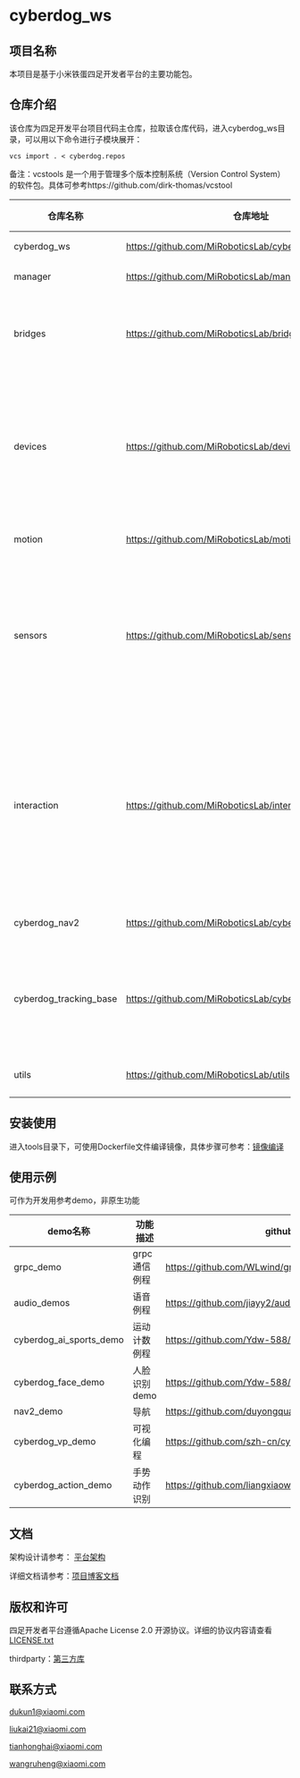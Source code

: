 # cyberdog_ws

## 项目名称
本项目是基于小米铁蛋四足开发者平台的主要功能包。
## 仓库介绍
该仓库为四足开发平台项目代码主仓库，拉取该仓库代码，进入cyberdog_ws目录，可以用以下命令进行子模块展开：

```
vcs import . < cyberdog.repos
```
备注：vcstools 是一个用于管理多个版本控制系统（Version Control System）的软件包。具体可参考https://github.com/dirk-thomas/vcstool



| 仓库名称               | 仓库地址                                                | 主要功能                                                     | 设计文档                                                     |
| ---------------------- | ------------------------------------------------------- | ------------------------------------------------------------ | ------------------------------------------------------------ |
| cyberdog_ws            | https://github.com/MiRoboticsLab/cyberdog_ws            | 启动模块                                                     | [启动模块](https://miroboticslab.github.io/blogs/#/cn/cyberdog_bringup_cn)<br/> |
| manager                | https://github.com/MiRoboticsLab/manager                | 全局管理节点                                                 | [管理模块](https://miroboticslab.github.io/blogs/#/cn/cyberdog_manager_cn)<br/> |
| bridges                | https://github.com/MiRoboticsLab/bridges                | ros消息服务定义文件<br/>与app端通讯程序<br/>can数据收发封装库 | [grpc通信模块](https://miroboticslab.github.io/blogs/#/cn/cyberdog_grpc_cn) |
| devices                | https://github.com/MiRoboticsLab/devices                | 设备管理节点<br/>bms数据发布插件<br/>led设置插件<br/>touch插件<br/>uwb插件 | [设备管理模块](https://miroboticslab.github.io/blogs/#/cn/device_manager_cn)<br/>[bms模块](https://miroboticslab.github.io/blogs/#/cn/cyberdog_bms_cn)<br/>[LED模块](https://miroboticslab.github.io/blogs/#/cn/cyberdog_led_cn)<br/>[touch模块](https://miroboticslab.github.io/blogs/#/cn/cyberdog_touch_cn)<br/>[uwb模块](https://miroboticslab.github.io/blogs/#/cn/cyberdog_uwb_cn)<br/> |
| motion                 | https://github.com/MiRoboticsLab/motion                 | 运控管理                                                     | [运动管理模块](https://miroboticslab.github.io/blogs/#/cn/motion_manager_cn)<br/> |
| sensors                | https://github.com/MiRoboticsLab/sensors                | 传感器节点<br/>gps插件<br/>雷达插件<br/>tof插件<br/>超声插件 | [传感器模块](https://miroboticslab.github.io/blogs/#/cn/sensor_manager_cn)<br/>[gps模块](https://miroboticslab.github.io/blogs/#/cn/cyberdog_gps_cn)<br/>[雷达模块](https://miroboticslab.github.io/blogs/#/cn/cyberdog_lidar_cn)<br/>[tof模块](https://miroboticslab.github.io/blogs/#/cn/cyberdog_tof_cn)<br/>[超声模块](https://miroboticslab.github.io/blogs/#/cn/cyberdog_ultrasonic_cn)<br/> |
| interaction            | https://github.com/MiRoboticsLab/interaction            | 语音节点<br/>可视化编程节点<br/>小爱训练词节点<br/>图传节点<br/>快连节点 | [语音模块]()<br/>[可视化编程模块]()<br/>[语音训练词模块]()<br/>[图传模块]()<br/>[快连模块]()<br/> |
| cyberdog_nav2          | https://github.com/MiRoboticsLab/cyberdog_nav           | 算法任务管理相关                                             | [算法任务管理](https://miroboticslab.github.io/blogs/#/cn/algorithm_manager_cn)<br/> |
| cyberdog_tracking_base | https://github.com/MiRoboticsLab/cyberdog_tracking_base | 存放了基于navigation2实现的docking， navigation， tracking功能相关的参数<br/>附加模块等 |                                                              |
| utils                  | https://github.com/MiRoboticsLab/utils                  | 通用接口库                                                   | [通用接口库](https://miroboticslab.github.io/blogs/#/cn/cyberdog_common_cn)<br/> |



## 安装使用

进入tools目录下，可使用Dockerfile文件编译镜像，具体步骤可参考：[镜像编译](https://github.com/MiRoboticsLab/blogs/blob/rolling/docs/cn/dockerfile_instructions_cn.md)

## 使用示例
可作为开发用参考demo，非原生功能

| demo名称                | 功能描述     | github地址                                             |
| ----------------------- | ------------ | ------------------------------------------------------ |
| grpc_demo               | grpc通信例程 | https://github.com/WLwind/grpc_demo                    |
| audio_demos             | 语音例程     | https://github.com/jiayy2/audio_demos                  |
| cyberdog_ai_sports_demo | 运动计数例程 | https://github.com/Ydw-588/cyberdog_ai_sports_demo     |
| cyberdog_face_demo      | 人脸识别demo | https://github.com/Ydw-588/cyberdog_face_demo          |
| nav2_demo               | 导航         | https://github.com/duyongquan/nav2_demo                |
| cyberdog_vp_demo        | 可视化编程   | https://github.com/szh-cn/cyberdog_vp_demo             |
| cyberdog_action_demo    | 手势动作识别 | https://github.com/liangxiaowei00/cyberdog_action_demo |


## 文档

架构设计请参考： [平台架构](https://miroboticslab.github.io/blogs/#/cn/cyberdog_platform_software_architecture_cn)

详细文档请参考：[项目博客文档](https://miroboticslab.github.io/blogs/#/)

## 版权和许可

四足开发者平台遵循Apache License 2.0 开源协议。详细的协议内容请查看 [LICENSE.txt](./LICENSE.txt)

thirdparty：[第三方库](https://github.com/MiRoboticsLab/blogs/blob/rolling/docs/cn/third_party_library_management_cn.md)

## 联系方式

dukun1@xiaomi.com

liukai21@xiaomi.com

tianhonghai@xiaomi.com

wangruheng@xiaomi.com
